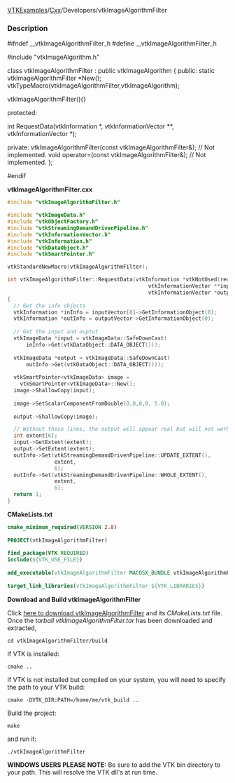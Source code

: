 [VTKExamples](/index/)/[Cxx](/Cxx)/Developers/vtkImageAlgorithmFilter

### Description
<source lang="cpp">
#ifndef __vtkImageAlgorithmFilter_h
#define __vtkImageAlgorithmFilter_h

#include "vtkImageAlgorithm.h"

class vtkImageAlgorithmFilter : public vtkImageAlgorithm 
{
public:
  static vtkImageAlgorithmFilter *New();
  vtkTypeMacro(vtkImageAlgorithmFilter,vtkImageAlgorithm);

  vtkImageAlgorithmFilter(){}
  
protected:

  int RequestData(vtkInformation *, vtkInformationVector **, vtkInformationVector *);

private:
  vtkImageAlgorithmFilter(const vtkImageAlgorithmFilter&);  // Not implemented.
  void operator=(const vtkImageAlgorithmFilter&);  // Not implemented.
};

#endif
</source>

**vtkImageAlgorithmFilter.cxx**
```c++
#include "vtkImageAlgorithmFilter.h"

#include "vtkImageData.h"
#include "vtkObjectFactory.h"
#include "vtkStreamingDemandDrivenPipeline.h"
#include "vtkInformationVector.h"
#include "vtkInformation.h"
#include "vtkDataObject.h"
#include "vtkSmartPointer.h"

vtkStandardNewMacro(vtkImageAlgorithmFilter);

int vtkImageAlgorithmFilter::RequestData(vtkInformation *vtkNotUsed(request),
                                             vtkInformationVector **inputVector,
                                             vtkInformationVector *outputVector)
{
  // Get the info objects
  vtkInformation *inInfo = inputVector[0]->GetInformationObject(0);
  vtkInformation *outInfo = outputVector->GetInformationObject(0);
  
  // Get the input and ouptut
  vtkImageData *input = vtkImageData::SafeDownCast(
      inInfo->Get(vtkDataObject::DATA_OBJECT()));
  
  vtkImageData *output = vtkImageData::SafeDownCast(
      outInfo->Get(vtkDataObject::DATA_OBJECT()));
    
  vtkSmartPointer<vtkImageData> image =
    vtkSmartPointer<vtkImageData>::New();
  image->ShallowCopy(input);
  
  image->SetScalarComponentFromDouble(0,0,0,0, 5.0);
  
  output->ShallowCopy(image);

  // Without these lines, the output will appear real but will not work as the input to any other filters
  int extent[6];
  input->GetExtent(extent);
  output->SetExtent(extent);
  outInfo->Set(vtkStreamingDemandDrivenPipeline::UPDATE_EXTENT(),
               extent,
               6);
  outInfo->Set(vtkStreamingDemandDrivenPipeline::WHOLE_EXTENT(),
               extent,
               6);
  return 1;
}
```
**CMakeLists.txt**
```cmake
cmake_minimum_required(VERSION 2.8)
 
PROJECT(vtkImageAlgorithmFilter)
 
find_package(VTK REQUIRED)
include(${VTK_USE_FILE})
 
add_executable(vtkImageAlgorithmFilter MACOSX_BUNDLE vtkImageAlgorithmFilter.cxx)
 
target_link_libraries(vtkImageAlgorithmFilter ${VTK_LIBRARIES})
```

**Download and Build vtkImageAlgorithmFilter**

Click [here to download vtkImageAlgorithmFilter](https://github.com/lorensen/VTKWikiExamplesTarballs/raw/master/vtkImageAlgorithmFilter.tar) and its *CMakeLists.txt* file.
Once the *tarball vtkImageAlgorithmFilter.tar* has been downloaded and extracted,
```
cd vtkImageAlgorithmFilter/build 
```
If VTK is installed:
```
cmake ..
```
If VTK is not installed but compiled on your system, you will need to specify the path to your VTK build:
```
cmake -DVTK_DIR:PATH=/home/me/vtk_build ..
```
Build the project:
```
make
```
and run it:
```
./vtkImageAlgorithmFilter
```
**WINDOWS USERS PLEASE NOTE:** Be sure to add the VTK bin directory to your path. This will resolve the VTK dll's at run time.


